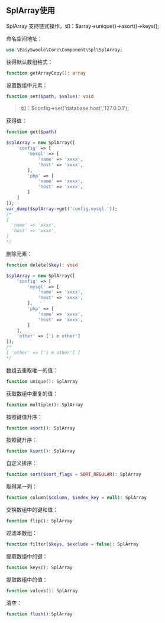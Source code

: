 ## SplArray使用

SplArray 支持链式操作，如：$array->unique()->asort()->keys();

命名空间地址：

```php
use \EasySwoole\Core\Component\Spl\SplArray;
```

获得默认数组格式：

```php
function getArrayCopy(): array
```

设置数组中元素：

```php
function set($path, $value): void
```

> 如：$config->set('database.host','127.0.0.1');

获得值：

```php
function get($path)
```

```php
$splArray = new SplArray([
    'config' => [
        'mysql' => [
            'name' => 'xxxx',
            'host' => 'xxxx',
        ],
        'php' => [
            'name' => 'xxxx',
            'host' => 'xxxx',
        ]
    ]
]);
var_dump($splArray->get('config.mysql.'));
/*
[
  'name' => 'xxxx',
  'host' => 'xxxx',
]
*/
```

删除元素：

```php
function delete($key): void
```

```php
$splArray = new SplArray([
    'config' => [
        'mysql' => [
            'name' => 'xxxx',
            'host' => 'xxxx',
        ],
        'php' => [
            'name' => 'xxxx',
            'host' => 'xxxx',
        ]
    ],
    'other' => ['i m other']
]);
/*
[ 'other' => ['i m other'] ]
*/
```

数组去重取唯一的值：

```php
function unique(): SplArray
```

获取数组中重复的值：
```php
function multiple(): SplArray
```

按照键值升序：
```php
function asort(): SplArray
```

按照键升序：
```php
function ksort(): SplArray
```

自定义排序：
```php
function sort($sort_flags = SORT_REGULAR): SplArray
```

取得某一列：
```php
function column($column, $index_key = null): SplArray
```

交换数组中的键和值：
```php
function flip(): SplArray
```

过滤本数组：
```php
function filter($keys, $exclude = false): SplArray
```

提取数组中的键：
```php
function keys(): SplArray
```

提取数组中的值：
```php
function values(): SplArray
```

清空：
```php
function flush():SplArray
```

